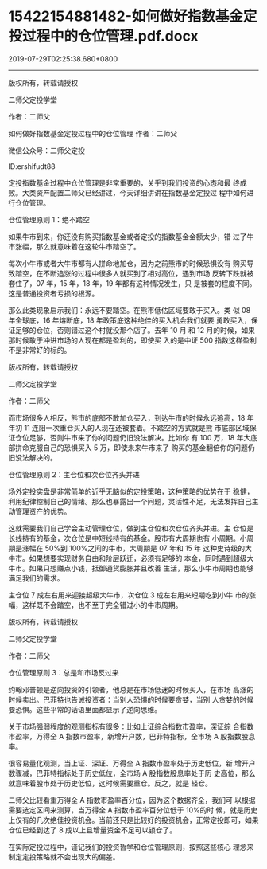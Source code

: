 # 15422154881482-如何做好指数基金定投过程中的仓位管理.pdf.docx

2019-07-29T02:25:38.680+0800

----

版权所有，转载请授权

二师父定投学堂

作者：二师父

如何做好指数基金定投过程中的仓位管理 作者：二师父 

微信公众号：二师父定投 

ID:ershifudt88 

定投指数基金过程中仓位管理是非常重要的，关乎到我们投资的心态和最 终成败。大类资产配置二师父已经讲过，今天详细讲讲在指数基金定投过 程中如何进行仓位管理。 

仓位管理原则 1：绝不踏空 

如果牛市到来，你还没有购买指数基金或者定投的指数基金金额太少，错 过了牛市涨幅，那么就意味着在这轮牛市踏空了。 

每次小牛市或者大牛市都有人拼命地加仓，因为之前熊市的时候恐惧没有 购买导致踏空，在不断追涨的过程中很多人就买到了相对高位，遇到市场 反转下跌就被套住了，07 年，15 年，18 年，19 年都有这种情况发生，只 是被套的程度不同。这是普通投资者亏损的根源。 

那么此类现象启示我们：永远不要踏空。在熊市低估区域要敢于买入。类 似 08 年全球底，16 年熔断底，18 年政策底这种绝佳的买入机会我们就要 勇敢买入，保证足够的仓位，否则错过这个村就没那个店了。去年 10 月 和 12 月的时候，如果那时候敢于冲进市场的人现在都是盈利的，即使买 入的是中证 500 指数这样盈利不是非常好的标的。 

版权所有，转载请授权

二师父定投学堂

作者：二师父

而市场很多人相反，熊市的底部不敢加仓买入，到达牛市的时候永远追高，18 年年初 11 连阳一次重仓买入的人现在还被套着。不踏空的方式就是熊 市底部区域保证仓位足够，否则牛市来了你的问题仍旧没法解决。比如你 有 100 万，18 年大底部拼命克服自己的恐惧买入 5 万，即使未来牛市来了 购买的基金翻倍你的问题仍旧没法解决的。 

仓位管理原则 2：主仓位和次仓位齐头并进 

场外定投实盘是非常简单的近乎无脑似的定投策略，这种策略的优势在于 稳健，利用纪律控制自己的情绪。那么也暴露出一个问题，灵活性不足，无法发挥自己主动管理资产的优势。 

这就需要我们自己学会主动管理仓位，做到主仓位和次仓位齐头并进。主 仓位是长线持有的基金，次仓位是中短线持有的基金。股市有大周期也有 小周期。小周期是涨幅在 50%到 100%之间的牛市，大周期是 07 年和 15 年 这种史诗级的大牛市。如果想要实现财务自由和阶层跃迁，必须有足够的 本金，同时遇到超级大牛市。如果只想赚点小钱，抵御通货膨胀并且改善 生活，那么小牛市周期也能够满足我们的需求。 

主仓位 7 成左右用来迎接超级大牛市，次仓位 3 成左右用来短期吃到小牛 市的涨幅，这样既不会踏空，也不至于完全错过小的牛市周期。 

版权所有，转载请授权

二师父定投学堂

作者：二师父

仓位管理原则 3：总是和市场反过来 

约翰邓普顿是逆向投资的引领者，他总是在市场低迷的时候买入，在市场 高涨的时候卖出。巴菲特也告诫投资者：当别人恐惧的时候要贪婪，当别 人贪婪的时候要恐惧。这些平常的话语里面都显示了逆向思维。 

关于市场强弱程度的观测指标有很多：比如上证综合指数市盈率，深证综 合指数市盈率，万得全 A 指数市盈率，新增开户数，巴菲特指标，全市场 A 股指数股息率。 

很容易量化观测，当上证、深证、万得全 A 指数市盈率处于历史低位，新 增开户数骤减，巴菲特指标处于历史低位，全市场 A 股指数股息率处于历 史高位，那么就意味着股市处于历史低位，这时候需要重仓。反之，就是 轻仓。 

二师父比较看重万得全 A 指数市盈率百分位，因为这个数据齐全，我们可 以根据需要选定区间来测算，当万得全 A 指数市盈率百分位低于 10%的时 候，就是历史上仅有的几次绝佳投资机会。当前还只是比较好的投资机会，正常定投即可，如果仓位已经到达了 8 成以上且增量资金不足可以锁仓了。 

在实际定投过程中，谨记我们的投资哲学和仓位管理原则，按照这些核心 理念来制定定投策略就不会出现大的偏差。 

